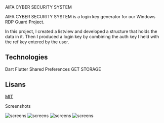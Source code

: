 
AIFA CYBER SECURITY SYSTEM

AIFA CYBER SECURITY SYSTEM is a login key generator for our Windows RDP Guard Project. 

In this project, I created a listview and developed a structure that holds the data in it. Then I produced a login key by combining the auth key I held with the ref key entered by the user.


## Technologies

Dart Flutter
Shared Preferences
GET STORAGE 

  
## Lisans

[MIT](https://choosealicense.com/licenses/mit/)

  
Screenshots

![screens](https://raw.githubusercontent.com/yvzakll/accs-accs/master/assets/screens/1.jpeg)
![screens](https://raw.githubusercontent.com/yvzakll/accs-accs/master/assets/screens/2.jpeg)
![screens](https://raw.githubusercontent.com/yvzakll/accs-accs/master/assets/screens/3.jpeg)
![screens](https://raw.githubusercontent.com/yvzakll/accs-accs/master/assets/screens/4.jpeg)

